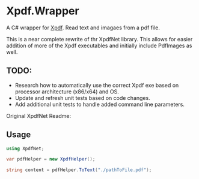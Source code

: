# Xpdf.Wrapper
A C# wrapper for [Xpdf](https://www.xpdfreader.com/ "Xpdf"). Read text and imagaes from a pdf file.

This is a near complete rewrite of thr XpdfNet library.  This allows for easier addition of more of the Xpdf executables and initially include PdfImages as well.

TODO:
-----
 * Research how to automatically use the correct Xpdf exe based on processor architecture (x86/x64) and OS.
 * Update and refresh unit tests based on code changes.
 * Add additional unit tests to handle added command line parameters.


Original XpdfNet Readme:

Usage
------
```csharp
using XpdfNet;

var pdfHelper = new XpdfHelper();

string content = pdfHelper.ToText("./pathToFile.pdf");
```
